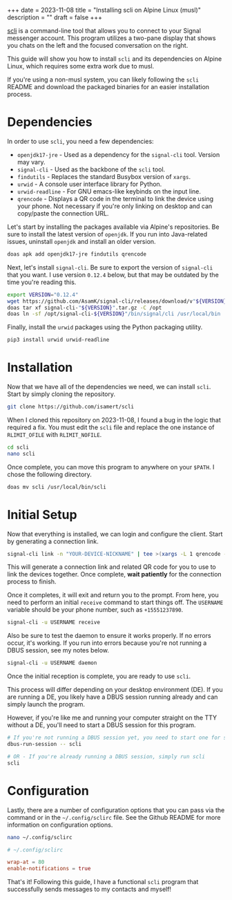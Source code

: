 +++
date = 2023-11-08
title = "Installing scli  on Alpine Linux (musl)"
description = ""
draft = false
+++

[scli](https://github.com/isamert/scli) is a command-line tool that allows you
to connect to your Signal messenger account. This program utilizes a two-pane
display that shows you chats on the left and the focused conversation on the
right.

This guide will show you how to install `scli` and its dependencies on Alpine
Linux, which requires some extra work due to musl.

If you're using a non-musl system, you can likely following the `scli` README
and download the packaged binaries for an easier installation process.

# Dependencies

In order to use `scli`, you need a few dependencies:

-   `openjdk17-jre` - Used as a dependency for the `signal-cli` tool. Version
    may vary.
-   `signal-cli` - Used as the backbone of the `scli` tool.
-   `findutils` - Replaces the standard Busybox version of `xargs`.
-   `urwid` - A console user interface library for Python.
-   `urwid-readline` - For GNU emacs-like keybinds on the input line.
-   `qrencode` - Displays a QR code in the terminal to link the device using
    your phone. Not necessary if you're only linking on desktop and can
    copy/paste the connection URL.

Let's start by installing the packages available via Alpine's repositories. Be
sure to install the latest version of `openjdk`. If you run into Java-related
issues, uninstall `openjdk` and install an older version.

```sh
doas apk add openjdk17-jre findutils qrencode
```

Next, let's install `signal-cli`. Be sure to export the version of `signal-cli`
that you want. I use version `0.12.4` below, but that may be outdated by the
time you're reading this.

```sh
export VERSION="0.12.4"
wget https://github.com/AsamK/signal-cli/releases/download/v"${VERSION}"/signal-cli-"${VERSION}".tar.gz
doas tar xf signal-cli-"${VERSION}".tar.gz -C /opt
doas ln -sf /opt/signal-cli-${VERSION}"/bin/signal/cli /usr/local/bin
```

Finally, install the `urwid` packages using the Python packaging utility.

```sh
pip3 install urwid urwid-readline
```

# Installation

Now that we have all of the dependencies we need, we can install `scli`. Start
by simply cloning the repository.

```sh
git clone https://github.com/isamert/scli
```

When I cloned this repository on 2023-11-08, I found a bug in the logic that
required a fix. You must edit the `scli` file and replace the one instance of
`RLIMIT_OFILE` with `RLIMIT_NOFILE`.

```sh
cd scli
nano scli
```

Once complete, you can move this program to anywhere on your `$PATH`. I chose
the following directory.

```sh
doas mv scli /usr/local/bin/scli
```

# Initial Setup

Now that everything is installed, we can login and configure the client. Start
by generating a connection link.

```sh
signal-cli link -n "YOUR-DEVICE-NICKNAME" | tee >(xargs -L 1 qrencode -t utf8)
```

This will generate a connection link and related QR code for you to use to link
the devices together. Once complete, **wait patiently** for the connection
process to finish.

Once it completes, it will exit and return you to the prompt. From here, you
need to perform an initial `receive` command to start things off. The `USERNAME`
variable should be your phone number, such as `+15551237890`.

```sh
signal-cli -u USERNAME receive
```

Also be sure to test the daemon to ensure it works properly. If no errors occur,
it's working. If you run into errors because you're not running a DBUS session,
see my notes below.

```sh
signal-cli -u USERNAME daemon
```

Once the initial reception is complete, you are ready to use `scli`.

This process will differ depending on your desktop environment (DE). If you are
running a DE, you likely have a DBUS session running already and can simply
launch the program.

However, if you're like me and running your computer straight on the TTY without
a DE, you'll need to start a DBUS session for this program.

```sh
# If you're not running a DBUS session yet, you need to start one for scli
dbus-run-session -- scli

# OR - If you're already running a DBUS session, simply run scli
scli
```

# Configuration

Lastly, there are a number of configuration options that you can pass via the
command or in the `~/.config/sclirc` file. See the Github README for more
information on configuration options.

```sh
nano ~/.config/sclirc
```

```conf
# ~/.config/sclirc

wrap-at = 80
enable-notifications = true
```

That's it! Following this guide, I have a functional `scli` program that
successfully sends messages to my contacts and myself!
